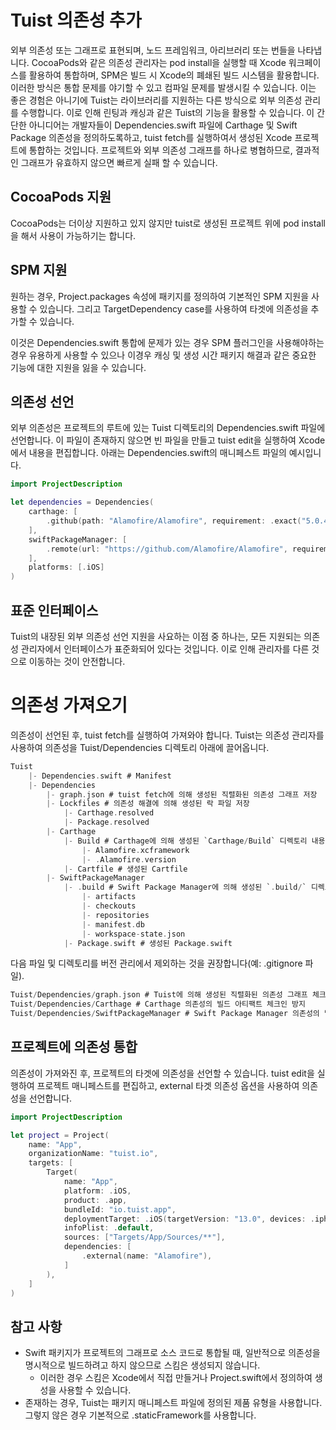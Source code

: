 # Tuist 의존성 추가

외부 의존성 또는 그래프로 표현되며, 노드 프레임워크, 아리브러리 또는 번들을 나타냅니다. CocoaPods와 같은 의존성 관리자는 pod install을 실행할 때 Xcode 워크페이스를 활용하여 통합하며, SPM은 빌드 시 Xcode의 폐쇄된 빌드 시스템을 활용합니다. 이러한 방식은 통합 문제를 야기할 수 있고 컴파일 문제를 발생시킬 수 있습니다. 이는 좋은 경험은 아니기에 Tuist는 라이브러리를  지원하는 다른 방식으로 외부 의존성 관리를 수행합니다. 이로 인해 린팅과 캐싱과 같은 Tuist의 기능을 활용할 수 있습니다. 이 간단한 아니디어는 개발자들이 Dependencies.swift 파일에 Carthage 및 Swift Package 의존성을 정의하도록하고, tuist fetch를 실행하여서 생성된 Xcode 프로젝트에 통합하는 것입니다. 프로젝트와 외부 의존성 그래프를 하나로 병협하므로, 결과적인 그래프가 유효하지 않으면 빠르게 실패 할 수 있습니다.

## CocoaPods 지원

CocoaPods는 더이상 지원하고 있지 않지만 tuist로 생성된 프로젝트 위에 pod install을 해서 사용이 가능하기는 합니다.

## SPM 지원

원하는 경우, Project.packages 속성에 패키지를 정의하여 기본적인 SPM 지원을 사용할 수 있습니다. 그리고 TargetDependency case를 사용하여 타겟에 의존성을 추가할 수 있습니다.

이것은 Dependencies.swift 통합에 문제가 있는 경우 SPM 플러그인을 사용해야하는 경우 유용하게 사용할 수 있으나 이경우 캐싱 및 생성 시간 패키지 해결과 같은 중요한 기능에 대한 지원을 잃을 수 있습니다.

## 의존성 선언

외부 의존성은 프로젝트의 루트에 있는 Tuist 디렉토리의 Dependencies.swift 파일에 선언합니다. 이 파일이 존재하지 않으면 빈 파일을 만들고 tuist edit을 실행하여 Xcode에서 내용을 편집합니다. 아래는 Dependencies.swift의 매니페스트 파일의 예시입니다.

```swift
import ProjectDescription

let dependencies = Dependencies(
    carthage: [
        .github(path: "Alamofire/Alamofire", requirement: .exact("5.0.4")),
    ],
    swiftPackageManager: [
        .remote(url: "https://github.com/Alamofire/Alamofire", requirement: .upToNextMajor(from: "5.0.0")),
    ],
    platforms: [.iOS]
)
```

## 표준 인터페이스

Tuist의 내장된 외부 의존성 선언 지원을 사요하는 이점 중 하나는, 모든 지원되는 의존성 관리자에서 인터페이스가 표준화되어 있다는 것입니다. 이로 인해 관리자를 다른 것으로 이동하는 것이 안전합니다.

# 의존성 가져오기

의존성이 선언된 후, tuist fetch를 실행하여 가져와야 합니다. Tuist는 의존성 관리자를 사용하여 의존성을 Tuist/Dependencies 디렉토리 아래에 끌어옵니다.

```swift
Tuist
    |- Dependencies.swift # Manifest
    |- Dependencies
        |- graph.json # tuist fetch에 의해 생성된 직렬화된 의존성 그래프 저장
        |- Lockfiles # 의존성 해결에 의해 생성된 락 파일 저장
            |- Carthage.resolved
            |- Package.resolved
        |- Carthage 
            |- Build # Carthage에 의해 생성된 `Carthage/Build` 디렉토리 내용 저장
                |- Alamofire.xcframework
                |- .Alamofire.version
            |- Cartfile # 생성된 Cartfile
        |- SwiftPackageManager
            |- .build # Swift Package Manager에 의해 생성된 `.build/` 디렉토리 내용 저장
                |- artifacts
                |- checkouts
                |- repositories
                |- manifest.db
                |- workspace-state.json
            |- Package.swift # 생성된 Package.swift
```

다음 파일 및 디렉토리를 버전 관리에서 제외하는 것을 권장합니다(예: .gitignore 파일).

```swift
Tuist/Dependencies/graph.json # Tuist에 의해 생성된 직렬화된 의존성 그래프 체크인 방지
Tuist/Dependencies/Carthage # Carthage 의존성의 빌드 아티팩트 체크인 방지
Tuist/Dependencies/SwiftPackageManager # Swift Package Manager 의존성의 빌드 아티팩트 체크인 방지
```

## 프로젝트에 의존성 통합

의존성이 가져와진 후, 프로젝트의 타겟에 의존성을 선언할 수 있습니다. tuist edit을 실행하여 프로젝트 매니페스트를 편집하고, external 타겟 의존성 옵션을 사용하여 의존성을 선언합니다.

```swift
import ProjectDescription

let project = Project(
    name: "App",
    organizationName: "tuist.io",
    targets: [
        Target(
            name: "App",
            platform: .iOS,
            product: .app,
            bundleId: "io.tuist.app",
            deploymentTarget: .iOS(targetVersion: "13.0", devices: .iphone),
            infoPlist: .default,
            sources: ["Targets/App/Sources/**"],
            dependencies: [
                .external(name: "Alamofire"),
            ]
        ),
    ]
)
```

## 참고 사항

- Swift 패키지가 프로젝트의 그래프로 소스 코드로 통합될 때, 일반적으로 의존성을 명시적으로 빌드하려고 하지 않으므로 스킴은 생성되지 않습니다.
    - 이러한 경우 스킴은 Xcode에서 직접 만들거나 Project.swift에서 정의하여 생성을 사용할 수 있습니다.
- 존재하는 경우, Tuist는 패키지 매니페스트 파일에 정의된 제품 유형을 사용합니다. 그렇지 않은 경우 기본적으로 .staticFramework를 사용합니다.
